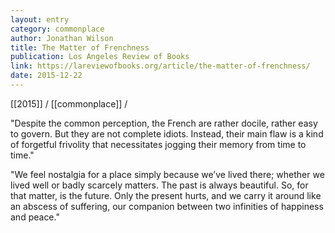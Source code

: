 ```yaml
---
layout: entry
category: commonplace
author: Jonathan Wilson
title: The Matter of Frenchness
publication: Los Angeles Review of Books
link: https://lareviewofbooks.org/article/the-matter-of-frenchness/
date: 2015-12-22
---
```


[[2015]] / [[commonplace]] / 

"Despite the common perception, the French are rather docile, rather easy to govern. But they are not complete idiots. Instead, their main flaw is a kind of forgetful frivolity that necessitates jogging their memory from time to time."

"We feel nostalgia for a place simply because we’ve lived there; whether we lived well or badly scarcely matters. The past is always beautiful. So, for that matter, is the future. Only the present hurts, and we carry it around like an abscess of suffering, our companion between two infinities of happiness and peace."
